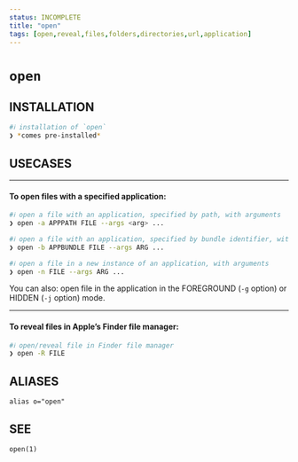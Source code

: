 ```yaml
---
status: INCOMPLETE
title: "open"
tags: [open,reveal,files,folders,directories,url,application]
---
```


# `open`

## INSTALLATION


```bash
#ℹ︎ installation of `open`
❯ *comes pre-installed*
```


## USECASES

----
#### To open files with a specified application:


```bash
#ℹ︎ open a file with an application, specified by path, with arguments
❯ open -a APPPATH FILE --args <arg> ...
```



```bash
#ℹ︎ open a file with an application, specified by bundle identifier, with arguments
❯ open -b APPBUNDLE FILE --args ARG ...
```



```bash
#ℹ︎ open a file in a new instance of an application, with arguments
❯ open -n FILE --args ARG ...
```


You can also: open file in the application in the FOREGROUND (`-g` option) or HIDDEN (`-j` option) mode.

----
#### To reveal files in Apple’s Finder file manager:


```bash
#ℹ︎ open/reveal file in Finder file manager
❯ open -R FILE
```



## ALIASES

    alias o="open"


## SEE

    open(1)

